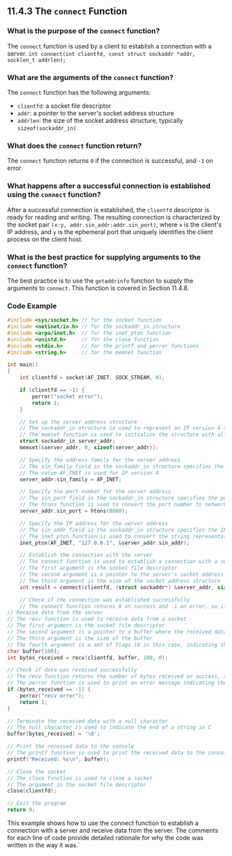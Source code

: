 ## 11.4.3 The `connect` Function

### What is the purpose of the `connect` function?

The `connect` function is used by a client to establish a connection with a server.
`int connect(int clientfd, const struct sockaddr *addr, socklen_t addrlen);`

### What are the arguments of the `connect` function?

The `connect` function has the following arguments:

-   `clientfd`: a socket file descriptor
-   `addr`: a pointer to the server's socket address structure
-   `addrlen`: the size of the socket address structure, typically `sizeof(sockaddr_in)`

### What does the `connect` function return?

The `connect` function returns `0` if the connection is successful, and `-1` on error.

### What happens after a successful connection is established using the `connect` function?

After a successful connection is established, the `clientfd` descriptor is ready for reading and writing. The resulting connection is characterized by the socket pair `(x:y, addr.sin_addr:addr.sin_port)`, where `x` is the client's IP address, and `y` is the ephemeral port that uniquely identifies the client process on the client host.

### What is the best practice for supplying arguments to the `connect` function?

The best practice is to use the `getaddrinfo` function to supply the arguments to `connect`. This function is covered in Section 11.4.8.

### Code Example
```c
#include <sys/socket.h> // for the socket function
#include <netinet/in.h> // for the sockaddr_in structure
#include <arpa/inet.h>  // for the inet_pton function
#include <unistd.h>     // for the close function
#include <stdio.h>      // for the printf and perror functions
#include <string.h>     // for the memset function

int main()
{
    int clientfd = socket(AF_INET, SOCK_STREAM, 0);

    if (clientfd == -1) {
        perror("socket error");
        return 1;
    }

    // Set up the server address structure
    // The sockaddr_in structure is used to represent an IP version 4 socket address
    // The memset function is used to initialize the structure with all zero bits
    struct sockaddr_in server_addr;
    memset(&server_addr, 0, sizeof(server_addr));

    // Specify the address family for the server address
    // The sin_family field in the sockaddr_in structure specifies the address family for the socket address
    // The value AF_INET is used for IP version 4
    server_addr.sin_family = AF_INET;

    // Specify the port number for the server address
    // The sin_port field in the sockaddr_in structure specifies the port number for the socket address
    // The htons function is used to convert the port number to network byte order (big-endian byte order)
    server_addr.sin_port = htons(8080);

    // Specify the IP address for the server address
    // The sin_addr field in the sockaddr_in structure specifies the IP address for the socket address
    // The inet_pton function is used to convert the string representation of the IP address to the binary representation
    inet_pton(AF_INET, "127.0.0.1", &server_addr.sin_addr);

    // Establish the connection with the server
    // The connect function is used to establish a connection with a server
    // The first argument is the socket file descriptor
    // The second argument is a pointer to the server's socket address structure
    // The third argument is the size of the socket address structure
    int result = connect(clientfd, (struct sockaddr*) &server_addr, sizeof(server_addr));

    // Check if the connection was established successfully
    // The connect function returns 0 on success and -1 on error, so if the return value is -1, an error occurred // The perror function is used to print an error message indicating the cause of the error if (result == -1) { perror("connect error"); return 1; }
// Receive data from the server
// The recv function is used to receive data from a socket
// The first argument is the socket file descriptor
// The second argument is a pointer to a buffer where the received data will be stored
// The third argument is the size of the buffer
// The fourth argument is a set of flags (0 in this case, indicating that no flags are set)
char buffer[100];
int bytes_received = recv(clientfd, buffer, 100, 0);

// Check if data was received successfully
// The recv function returns the number of bytes received on success, and -1 on error
// The perror function is used to print an error message indicating the cause of the error
if (bytes_received == -1) {
    perror("recv error");
    return 1;
}

// Terminate the received data with a null character
// The null character is used to indicate the end of a string in C
buffer[bytes_received] = '\0';

// Print the received data to the console
// The printf function is used to print the received data to the console
printf("Received: %s\n", buffer);

// Close the socket
// The close function is used to close a socket
// The argument is the socket file descriptor
close(clientfd);

// Exit the program
return 0;
```
This example shows how to use the connect function to establish a connection with a server and receive data from the server. The comments for each line of code provide detailed rationale for why the code was written in the way it was.`